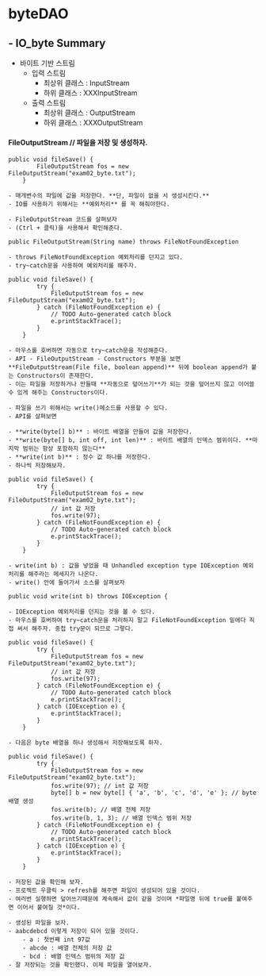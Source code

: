 # byteDAO
## - IO_byte Summary

* 바이트 기반 스트림
	- 입력 스트림 
		- 최상위 클래스 : InputStream
		- 하위 클래스 : XXXInputStream
	- 출력 스트림
		- 최상위 클래스 : OutputStream
		- 하위 클래스 : XXXOutputStream


#### FileOutputStream // 파일을 저장 및 생성하자.
```
public void fileSave() {
		FileOutputStream fos = new FileOutputStream("exam02_byte.txt");
	}
```

>
	- 매개변수의 파일에 값을 저장한다. **단, 파일이 없을 시 생성시킨다.**
	- IO를 사용하기 위해서는 **예외처리** 를 꼭 해줘야한다.

>
	- FileOutputStream 코드를 살펴보자
	- (Ctrl + 클릭)을 사용해서 확인해준다.

```
public FileOutputStream(String name) throws FileNotFoundException
```

>
	- throws FileNotFoundException 예외처리를 던지고 있다.
	- try~catch문을 사용하여 예외처리를 해주자.

```
public void fileSave() {
		try {
			FileOutputStream fos = new FileOutputStream("exam02_byte.txt");
		} catch (FileNotFoundException e) {
			// TODO Auto-generated catch block
			e.printStackTrace();
		}
	}
```

>
	- 마우스를 호버하면 자동으로 try~catch문을 작성해준다.
	- API - FileOutputStream - Constructors 부분을 보면 **FileOutputStream(File file, boolean append)** 뒤에 boolean append가 붙는 Constructors이 존재한다.
	- 이는 파일을 저장하거나 만들때 **자동으로 덮어쓰기**가 되는 것을 덮어쓰지 않고 이어쓸 수 있게 해주는 Constructors이다.

>
	- 파일을 쓰기 위해서는 write()메소드를 사용할 수 있다.
	- API를 살펴보면 

>
	- **write(byte[] b)** : 바이트 배열을 만들어 값을 저장한다.
	- **write(byte[] b, int off, int len)** : 바이트 배열의 인덱스 범위이다. **마지막 범위는 항상 포함하지 않는다**
	- **write(int b)** : 정수 값 하나를 저장한다.
	- 하나씩 저장해보자.

```
public void fileSave() {
		try {
			FileOutputStream fos = new FileOutputStream("exam02_byte.txt");
			// int 값 저장
			fos.write(97);
		} catch (FileNotFoundException e) {
			// TODO Auto-generated catch block
			e.printStackTrace();
		}
	}
```

>
	- write(int b) : 값을 넣었을 때 Unhandled exception type IOException 예외처리를 해주라는 메세지가 나온다.
	- write() 안에 들어가서 소스를 살펴보자

```
public void write(int b) throws IOException {
```

>
	- IOException 예외처리를 던지는 것을 볼 수 있다.
	- 마우스를 호버하여 try~catch문을 처리하지 말고 FileNotFoundException 밑에다 직접 써서 해주자. 중첩 try문이 되므로 그렇다.

```
public void fileSave() {
		try {
			FileOutputStream fos = new FileOutputStream("exam02_byte.txt");
			// int 값 저장
			fos.write(97);
		} catch (FileNotFoundException e) {
			// TODO Auto-generated catch block
			e.printStackTrace();
		} catch (IOException e) {
			e.printStackTrace();
		}
	}
```
>
	- 다음은 byte 배열을 하나 생성해서 저장해보도록 하자.

```
public void fileSave() {
		try {
			FileOutputStream fos = new FileOutputStream("exam02_byte.txt");	
			fos.write(97); // int 값 저장	
			byte[] b = new byte[] { 'a', 'b', 'c', 'd', 'e' }; // byte 배열 생성		
			fos.write(b); // 배열 전체 저장
			fos.write(b, 1, 3); // 배열 인덱스 범위 저장	
		} catch (FileNotFoundException e) {
			// TODO Auto-generated catch block
			e.printStackTrace();
		} catch (IOException e) {
			e.printStackTrace();
		}
	}
```

>
	- 저장된 값을 확인해 보자. 
	- 프로젝트 우클릭 > refresh를 해주면 파일이 생성되어 있을 것이다.
	- 여러번 실행하면 덮어쓰기때문에 계속해서 값이 같을 것이며 *파일명 뒤에 true를 붙여주면 이어서 붙여질 것*이다.

	- 생성된 파일을 보자.
	- aabcdebcd 이렇게 저장이 되어 있을 것이다.
		- a : 첫번째 int 97값
		- abcde : 배열 전체의 저장 값
		- bcd : 배열 인덱스 범위의 저장 값
	- 잘 저장되는 것을 확인했다. 이제 파일을 열어보자.
